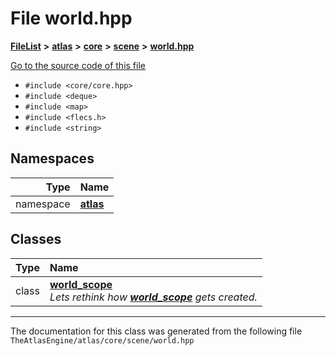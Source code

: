 

# File world.hpp



[**FileList**](files.md) **>** [**atlas**](dir_1e6ffef027cfcf7ded3287660b505c9f.md) **>** [**core**](dir_ab5f97e7ae27ba905c508150b2df25d1.md) **>** [**scene**](dir_50632568389acd88e20d4049896804e3.md) **>** [**world.hpp**](world_8hpp.md)

[Go to the source code of this file](world_8hpp_source.md)



* `#include <core/core.hpp>`
* `#include <deque>`
* `#include <map>`
* `#include <flecs.h>`
* `#include <string>`













## Namespaces

| Type | Name |
| ---: | :--- |
| namespace | [**atlas**](namespaceatlas.md) <br> |


## Classes

| Type | Name |
| ---: | :--- |
| class | [**world\_scope**](classatlas_1_1world__scope.md) <br>_Lets rethink how_ [_**world\_scope**_](classatlas_1_1world__scope.md) _gets created._ |



















































------------------------------
The documentation for this class was generated from the following file `TheAtlasEngine/atlas/core/scene/world.hpp`

